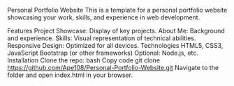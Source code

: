 Personal Portfolio Website
This is a template for a personal portfolio website showcasing your work, skills, and experience in web development.

Features
Project Showcase: Display of key projects.
About Me: Background and experience.
Skills: Visual representation of technical abilities.
Responsive Design: Optimized for all devices.
Technologies
HTML5, CSS3, JavaScript
Bootstrap (or other frameworks)
Optional: Node.js, etc.
Installation
Clone the repo:
bash
Copy code
git clone https://github.com/Ape108/Personal-Portfolio-Website.git
Navigate to the folder and open index.html in your browser.

